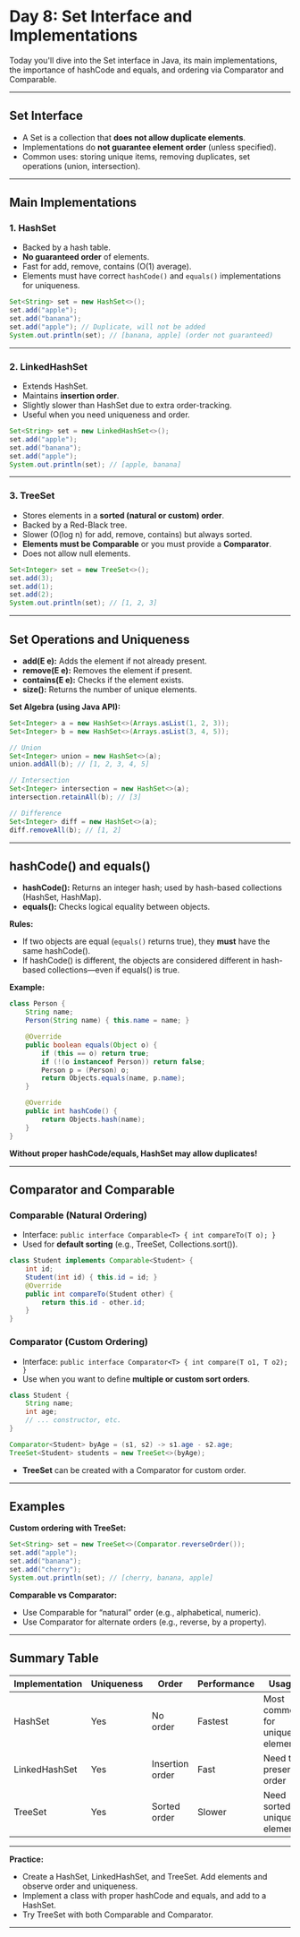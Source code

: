 # Day 8: Set Interface and Implementations

Today you'll dive into the Set interface in Java, its main implementations, the importance of hashCode and equals, and ordering via Comparator and Comparable.

---

## Set Interface

- A Set is a collection that **does not allow duplicate elements**.
- Implementations do **not guarantee element order** (unless specified).
- Common uses: storing unique items, removing duplicates, set operations (union, intersection).

---

## Main Implementations

### 1. HashSet

- Backed by a hash table.
- **No guaranteed order** of elements.
- Fast for add, remove, contains (O(1) average).
- Elements must have correct `hashCode()` and `equals()` implementations for uniqueness.

```java
Set<String> set = new HashSet<>();
set.add("apple");
set.add("banana");
set.add("apple"); // Duplicate, will not be added
System.out.println(set); // [banana, apple] (order not guaranteed)
```

---

### 2. LinkedHashSet

- Extends HashSet.
- Maintains **insertion order**.
- Slightly slower than HashSet due to extra order-tracking.
- Useful when you need uniqueness and order.

```java
Set<String> set = new LinkedHashSet<>();
set.add("apple");
set.add("banana");
set.add("apple");
System.out.println(set); // [apple, banana]
```

---

### 3. TreeSet

- Stores elements in a **sorted (natural or custom) order**.
- Backed by a Red-Black tree.
- Slower (O(log n) for add, remove, contains) but always sorted.
- **Elements must be Comparable** or you must provide a **Comparator**.
- Does not allow null elements.

```java
Set<Integer> set = new TreeSet<>();
set.add(3);
set.add(1);
set.add(2);
System.out.println(set); // [1, 2, 3]
```

---

## Set Operations and Uniqueness

- **add(E e):** Adds the element if not already present.
- **remove(E e):** Removes the element if present.
- **contains(E e):** Checks if the element exists.
- **size():** Returns the number of unique elements.

**Set Algebra (using Java API):**
```java
Set<Integer> a = new HashSet<>(Arrays.asList(1, 2, 3));
Set<Integer> b = new HashSet<>(Arrays.asList(3, 4, 5));

// Union
Set<Integer> union = new HashSet<>(a);
union.addAll(b); // [1, 2, 3, 4, 5]

// Intersection
Set<Integer> intersection = new HashSet<>(a);
intersection.retainAll(b); // [3]

// Difference
Set<Integer> diff = new HashSet<>(a);
diff.removeAll(b); // [1, 2]
```

---

## hashCode() and equals()

- **hashCode():** Returns an integer hash; used by hash-based collections (HashSet, HashMap).
- **equals():** Checks logical equality between objects.

**Rules:**
- If two objects are equal (`equals()` returns true), they **must** have the same hashCode().
- If hashCode() is different, the objects are considered different in hash-based collections—even if equals() is true.

**Example:**

```java
class Person {
    String name;
    Person(String name) { this.name = name; }

    @Override
    public boolean equals(Object o) {
        if (this == o) return true;
        if (!(o instanceof Person)) return false;
        Person p = (Person) o;
        return Objects.equals(name, p.name);
    }

    @Override
    public int hashCode() {
        return Objects.hash(name);
    }
}
```

**Without proper hashCode/equals, HashSet may allow duplicates!**

---

## Comparator and Comparable

### Comparable (Natural Ordering)

- Interface: `public interface Comparable<T> { int compareTo(T o); }`
- Used for **default sorting** (e.g., TreeSet, Collections.sort()).

```java
class Student implements Comparable<Student> {
    int id;
    Student(int id) { this.id = id; }
    @Override
    public int compareTo(Student other) {
        return this.id - other.id;
    }
}
```

### Comparator (Custom Ordering)

- Interface: `public interface Comparator<T> { int compare(T o1, T o2); }`
- Use when you want to define **multiple or custom sort orders**.

```java
class Student {
    String name;
    int age;
    // ... constructor, etc.
}

Comparator<Student> byAge = (s1, s2) -> s1.age - s2.age;
TreeSet<Student> students = new TreeSet<>(byAge);
```

- **TreeSet** can be created with a Comparator for custom order.

---

## Examples

**Custom ordering with TreeSet:**
```java
Set<String> set = new TreeSet<>(Comparator.reverseOrder());
set.add("apple");
set.add("banana");
set.add("cherry");
System.out.println(set); // [cherry, banana, apple]
```

**Comparable vs Comparator:**
- Use Comparable for “natural” order (e.g., alphabetical, numeric).
- Use Comparator for alternate orders (e.g., reverse, by a property).

---

## Summary Table

| Implementation   | Uniqueness | Order            | Performance | Usage                            |
|------------------|------------|------------------|-------------|----------------------------------|
| HashSet          | Yes        | No order         | Fastest     | Most common for unique elements  |
| LinkedHashSet    | Yes        | Insertion order  | Fast        | Need to preserve order           |
| TreeSet          | Yes        | Sorted order     | Slower      | Need sorted, unique elements     |

---

**Practice:**
- Create a HashSet, LinkedHashSet, and TreeSet. Add elements and observe order and uniqueness.
- Implement a class with proper hashCode and equals, and add to a HashSet.
- Try TreeSet with both Comparable and Comparator.

---